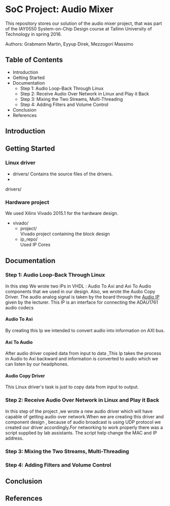# SoC Project: Audio Mixer

This repository stores our solution of the audio mixer project, that was part of the IAY0550 System-on-Chip Design course at Tallinn University of Technology in spring 2016.

Authors: Grabmann Martin, Eyyup Direk, Mezzogori Massimo

## Table of Contents

 - Introduction
 - Getting Started
 - Documentation
	 - Step 1: Audio Loop-Back Through Linux
	 - Step 2: Receive Audio Over Network in Linux and Play it Back
	 - Step 3: Mixing the Two Streams, Multi-Threading
	 - Step 4: Adding Filters and Volume Control
 - Conclusion
 - References

## Introduction

## Getting Started
### Linux driver

 - drivers/
   Contains the source files of the drivers.
 - 
	   

drivers/

### Hardware project
We used Xilinx Vivado 2015.1 for the hardware design. 
 - vivado/
	 - project/         
	   Vivado project containing the block design
	 - ip_repo/        
	   Used IP Cores



## Documentation
### Step 1: Audio Loop-Back Through Linux

In this step We  wrote two IPs in VHDL : Audio To Axi and Axi To Audio components that we used in our design. Also, we wrote the Audio Copy Driver.
The audio analog signal is taken by the board through the [Audio IP][1] given by the lecturer. This IP is an interface for connecting the ADAU1761 audio codecs

#### Audio To Axi
By creating this Ip we intended to convert  audio into information on AXI bus.
#### Axi To Audio
After audio driver copied data from input to data ,This Ip takes the process in Audio to Axi backward and information is converted to audio which we can listen by our headphones.
#### Audio Copy Driver
This Linux driver's task is just to copy data from input to output.

### Step 2: Receive Audio Over Network in Linux and Play it Back
In this step of the project ,we wrote  a new audio driver which will have capable of getting audio over network.When we are creating this driver and component design , because of audio broadcast is using UDP protocol we created our driver accordingly.For networking
to work properly there was a script supplied by lab assistants.
The script help change the MAC and IP address.

### Step 3: Mixing the Two Streams, Multi-Threading

### Step 4: Adding Filters and Volume Control

## Conclusion

## References

[1]: https://github.com/ems-kl/zedboard_audio "Audio IP"

